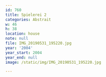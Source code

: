 ```yaml
---
id: 760
title: Spielerei 2
categories: Abstrait
w: 46
h: 38
location: house
note: null
file: IMG_20190531_195220.jpg
year: '2004'
year_start: 2004
year_end: null
image: /static/img/IMG_20190531_195220.jpg

---
```

